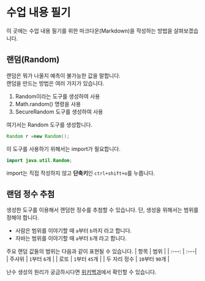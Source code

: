 # 수업 내용 필기

이 곳에는 수업 내용 필기를 위한 마크다운(Markdown)을 작성하는
방법을 살펴보겠습니다.

## 랜덤(Random)
랜덤은 뭐가 나올지 예측이 불가능한 값을 말합니다.  
랜덤을 만드는 방법은 여러 가지가 있습니다.  
1. Random이라는 도구를 생성하여 사용
2. Math.random() 명령을 사용
3. SecureRandom 도구를 생성하여 사용

여기서는 Random 도구를 생성합니다.
```java
Random r =new Random();
```
이 도구를 사용하기 위해서는 import가 필요합니다.
```java
import java.util.Random;
```
import는 직접 작성하지 않고 **단축키**인 `ctrl+shift+o`를 누릅니다.

## 랜덤 정수 추첨

생성한 도구를 이용해서 랜덤한 정수를 추첨할 수 있습니다.
단, 생성을 위해서는 범위를 정해야 합니다.

- 사람은 범위를 이야기할 때 `a`부터 `b`까지 라고 합니다.
- 자바는 범위를 이야기할 때 `a`부터 `b`개 라고 합니다.

주요 랜덤 값들의 범위는 다음과 같이 표현될 수 있습니다.
| 항목 | 범위 | 
| :---: | :---|
| 주사위 | `1`부터 `6`개 |
| 로또 | `1`부터 `45`개 |
| 두 자리 정수 | `10`부터 `90`개 |

난수 생성의 원리가 궁금하시다면 [위키백과](https://ko.wikipedia.org/wiki/%EB%82%9C%EC%88%98)에서 확인할 수 있습니다.

